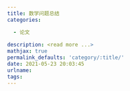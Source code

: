 ```yaml
---
title: 数学问题总结
categories:

  - 论文
 
description: <read more ...>
mathjax: true
permalink_defaults: 'category/:title/'
date: 2021-05-23 20:03:45
urlname:
tags:
---
```

